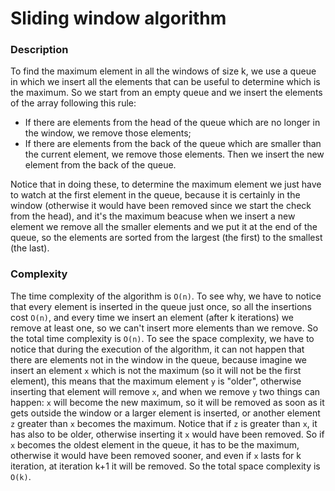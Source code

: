 # Sliding window algorithm

### Description
To find the maximum element in all the windows of size k, we use a queue in which we insert all the elements that
can be useful to determine which is the maximum. So we start from an empty queue and we insert the elements of the array following this
rule: 
- If there are elements from the head of the queue which are no longer in the window, we remove those elements; 
- If there are elements from the back of the queue which are smaller than the current element, we remove those elements. Then we insert the new element from the back of the queue.

Notice that in doing these, to determine the maximum element we just have to watch at the first element in the queue, because it is certainly in the window (otherwise it would have been removed since we start the check from the head), and it's the maximum beacuse when we insert a new element we remove all the smaller elements and we put it at the end of the queue, so the elements are sorted from the largest (the first) to the smallest (the last).

### Complexity
The time complexity of the algorithm is `O(n)`. To see why, we have to notice that every element is inserted in the queue just once, so all the insertions cost `O(n)`, and every time we insert an element (after k iterations) we remove at least one, so we can't insert more elements than we remove. So the total time complexity is `O(n)`.
To see the space complexity, we have to notice that during the execution of the algorithm, it can not happen that there are elements not 
in the window in the queue, because imagine we insert an element `x` which is not the maximum (so it will not be the first element),
this means that the maximum element `y` is "older", otherwise inserting that element will remove `x`, and when we remove `y` two things
can happen: `x` will become the new maximum, so it will be removed as soon as it gets outside the window or a larger element is inserted, or another element `z` greater than `x` becomes the maximum. 
Notice that if `z` is greater than `x`, it has also to be older, otherwise inserting it `x` would have been removed. So if `x` becomes the oldest element in the queue, it has to be the maximum, otherwise it would have been removed sooner, and even if `x` lasts for k iteration, at iteration k+1 it will be removed. So the total space complexity is `O(k)`.
